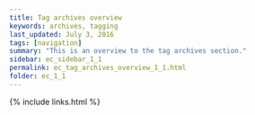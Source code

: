 ```yaml
---
title: Tag archives overview
keywords: archives, tagging
last_updated: July 3, 2016
tags: [navigation]
summary: "This is an overview to the tag archives section."
sidebar: ec_sidebar_1_1
permalink: ec_tag_archives_overview_1_1.html
folder: ec_1_1
---
```


{% include links.html %}
